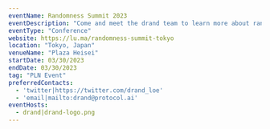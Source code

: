 ```yaml
---
eventName: Randomness Summit 2023
eventDescription: "Come and meet the drand team to learn more about randomness, timelock, VDFs and more!"
eventType: "Conference"
website: https://lu.ma/randomness-summit-tokyo
location: "Tokyo, Japan"
venueName: "Plaza Heisei"
startDate: 03/30/2023
endDate: 03/30/2023
tag: "PLN Event"
preferredContacts:
  - 'twitter|https://twitter.com/drand_loe'
  - 'email|mailto:drand@protocol.ai'
eventHosts:
  - drand|drand-logo.png
---
```

